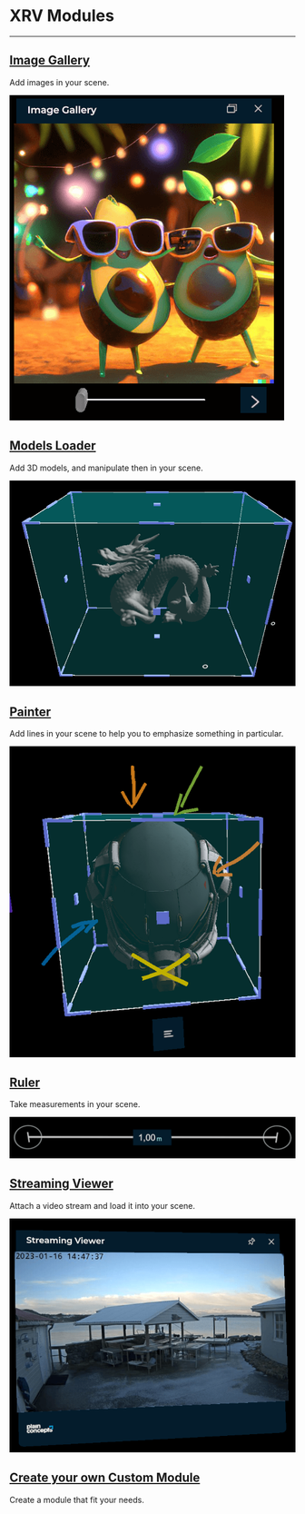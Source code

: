 # XRV Modules

---

## [Image Gallery](imageGallery/index.md)

Add images in your scene.

![Image gallery sample](imageGallery/images/snapshot.png)

## [Models Loader](modelsLoader/index.md)

Add 3D models, and manipulate then in your scene.

![Image gallery sample](modelsLoader/images/snapshot2.png)

## [Painter](painter/index.md)

Add lines in your scene to help you to emphasize something in particular.

![Image gallery sample](painter/images/snapshot2.png)

## [Ruler](ruler/index.md)

Take measurements in your scene.

![Image gallery sample](ruler/images/snapshot.png)

## [Streaming Viewer](streamingviewer/index.md)

Attach a video stream and load it into your scene.

![Image gallery sample](streamingviewer/images/snapshot.png)

## [Create your own Custom Module](customModule/index.md)

Create a module that fit your needs.

